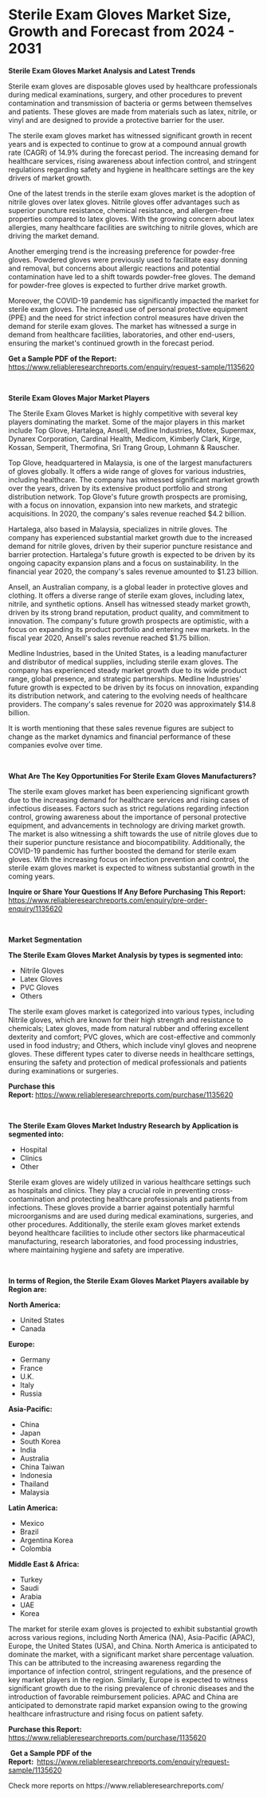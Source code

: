 <p><h1>Sterile Exam Gloves Market Size, Growth and Forecast from 2024 - 2031</h1></p><p><strong>Sterile Exam Gloves Market Analysis and Latest Trends</strong></p>
<p><p>Sterile exam gloves are disposable gloves used by healthcare professionals during medical examinations, surgery, and other procedures to prevent contamination and transmission of bacteria or germs between themselves and patients. These gloves are made from materials such as latex, nitrile, or vinyl and are designed to provide a protective barrier for the user.</p><p>The sterile exam gloves market has witnessed significant growth in recent years and is expected to continue to grow at a compound annual growth rate (CAGR) of 14.9% during the forecast period. The increasing demand for healthcare services, rising awareness about infection control, and stringent regulations regarding safety and hygiene in healthcare settings are the key drivers of market growth.</p><p>One of the latest trends in the sterile exam gloves market is the adoption of nitrile gloves over latex gloves. Nitrile gloves offer advantages such as superior puncture resistance, chemical resistance, and allergen-free properties compared to latex gloves. With the growing concern about latex allergies, many healthcare facilities are switching to nitrile gloves, which are driving the market demand.</p><p>Another emerging trend is the increasing preference for powder-free gloves. Powdered gloves were previously used to facilitate easy donning and removal, but concerns about allergic reactions and potential contamination have led to a shift towards powder-free gloves. The demand for powder-free gloves is expected to further drive market growth.</p><p>Moreover, the COVID-19 pandemic has significantly impacted the market for sterile exam gloves. The increased use of personal protective equipment (PPE) and the need for strict infection control measures have driven the demand for sterile exam gloves. The market has witnessed a surge in demand from healthcare facilities, laboratories, and other end-users, ensuring the market's continued growth in the forecast period.</p></p>
<p><strong>Get a Sample PDF of the Report:&nbsp;</strong> <a href="https://www.reliableresearchreports.com/enquiry/request-sample/1135620">https://www.reliableresearchreports.com/enquiry/request-sample/1135620</a></p>
<p>&nbsp;</p>
<p><strong>Sterile Exam Gloves Major Market Players</strong></p>
<p><p>The Sterile Exam Gloves Market is highly competitive with several key players dominating the market. Some of the major players in this market include Top Glove, Hartalega, Ansell, Medline Industries, Motex, Supermax, Dynarex Corporation, Cardinal Health, Medicom, Kimberly Clark, Kirge, Kossan, Semperit, Thermofina, Sri Trang Group, Lohmann & Rauscher.</p><p>Top Glove, headquartered in Malaysia, is one of the largest manufacturers of gloves globally. It offers a wide range of gloves for various industries, including healthcare. The company has witnessed significant market growth over the years, driven by its extensive product portfolio and strong distribution network. Top Glove's future growth prospects are promising, with a focus on innovation, expansion into new markets, and strategic acquisitions. In 2020, the company's sales revenue reached $4.2 billion.</p><p>Hartalega, also based in Malaysia, specializes in nitrile gloves. The company has experienced substantial market growth due to the increased demand for nitrile gloves, driven by their superior puncture resistance and barrier protection. Hartalega's future growth is expected to be driven by its ongoing capacity expansion plans and a focus on sustainability. In the financial year 2020, the company's sales revenue amounted to $1.23 billion.</p><p>Ansell, an Australian company, is a global leader in protective gloves and clothing. It offers a diverse range of sterile exam gloves, including latex, nitrile, and synthetic options. Ansell has witnessed steady market growth, driven by its strong brand reputation, product quality, and commitment to innovation. The company's future growth prospects are optimistic, with a focus on expanding its product portfolio and entering new markets. In the fiscal year 2020, Ansell's sales revenue reached $1.75 billion.</p><p>Medline Industries, based in the United States, is a leading manufacturer and distributor of medical supplies, including sterile exam gloves. The company has experienced steady market growth due to its wide product range, global presence, and strategic partnerships. Medline Industries' future growth is expected to be driven by its focus on innovation, expanding its distribution network, and catering to the evolving needs of healthcare providers. The company's sales revenue for 2020 was approximately $14.8 billion.</p><p>It is worth mentioning that these sales revenue figures are subject to change as the market dynamics and financial performance of these companies evolve over time.</p></p>
<p>&nbsp;</p>
<p><strong>What Are The Key Opportunities For Sterile Exam Gloves Manufacturers?</strong></p>
<p><p>The sterile exam gloves market has been experiencing significant growth due to the increasing demand for healthcare services and rising cases of infectious diseases. Factors such as strict regulations regarding infection control, growing awareness about the importance of personal protective equipment, and advancements in technology are driving market growth. The market is also witnessing a shift towards the use of nitrile gloves due to their superior puncture resistance and biocompatibility. Additionally, the COVID-19 pandemic has further boosted the demand for sterile exam gloves. With the increasing focus on infection prevention and control, the sterile exam gloves market is expected to witness substantial growth in the coming years.</p></p>
<p><strong>Inquire or Share Your Questions If Any Before Purchasing This Report:</strong> <a href="https://www.reliableresearchreports.com/enquiry/pre-order-enquiry/1135620">https://www.reliableresearchreports.com/enquiry/pre-order-enquiry/1135620</a></p>
<p>&nbsp;</p>
<p><strong>Market Segmentation</strong></p>
<p><strong>The Sterile Exam Gloves Market Analysis by types is segmented into:</strong></p>
<p><ul><li>Nitrile Gloves</li><li>Latex Gloves</li><li>PVC Gloves</li><li>Others</li></ul></p>
<p><p>The sterile exam gloves market is categorized into various types, including Nitrile gloves, which are known for their high strength and resistance to chemicals; Latex gloves, made from natural rubber and offering excellent dexterity and comfort; PVC gloves, which are cost-effective and commonly used in food industry; and Others, which include vinyl gloves and neoprene gloves. These different types cater to diverse needs in healthcare settings, ensuring the safety and protection of medical professionals and patients during examinations or surgeries.</p></p>
<p><strong>Purchase this Report:&nbsp;</strong><a href="https://www.reliableresearchreports.com/purchase/1135620">https://www.reliableresearchreports.com/purchase/1135620</a></p>
<p>&nbsp;</p>
<p><strong>The Sterile Exam Gloves Market Industry Research by Application is segmented into:</strong></p>
<p><ul><li>Hospital</li><li>Clinics</li><li>Other</li></ul></p>
<p><p>Sterile exam gloves are widely utilized in various healthcare settings such as hospitals and clinics. They play a crucial role in preventing cross-contamination and protecting healthcare professionals and patients from infections. These gloves provide a barrier against potentially harmful microorganisms and are used during medical examinations, surgeries, and other procedures. Additionally, the sterile exam gloves market extends beyond healthcare facilities to include other sectors like pharmaceutical manufacturing, research laboratories, and food processing industries, where maintaining hygiene and safety are imperative.</p></p>
<p>&nbsp;</p>
<p><strong>In terms of Region, the Sterile Exam Gloves Market Players available by Region are:</strong></p>
<p>
    <p> <strong> North America: </strong>
        <ul>
            <li>United States</li>
            <li>Canada</li>
        </ul>
        </p> 
    <p> <strong> Europe: </strong>
        <ul>
            <li>Germany</li>
            <li>France</li>
            <li>U.K.</li>
            <li>Italy</li>
            <li>Russia</li>
        </ul>
        </p> 
    <p> <strong> Asia-Pacific: </strong>
        <ul>
            <li>China</li>
            <li>Japan</li>
            <li>South Korea</li>
            <li>India</li>
            <li>Australia</li>
            <li>China Taiwan</li>
            <li>Indonesia</li>
            <li>Thailand</li>
            <li>Malaysia</li>
        </ul>
        </p> 
    <p> <strong> Latin America: </strong>
        <ul>
            <li>Mexico</li>
            <li>Brazil</li>
            <li>Argentina Korea</li>
            <li>Colombia</li>
        </ul>
        </p> 
    <p> <strong> Middle East & Africa: </strong>
        <ul>
            <li>Turkey</li>
            <li>Saudi</li>
            <li>Arabia</li>
            <li>UAE</li>
            <li>Korea</li>
        </ul>
    </p>
    </p>
<p><p>The market for sterile exam gloves is projected to exhibit substantial growth across various regions, including North America (NA), Asia-Pacific (APAC), Europe, the United States (USA), and China. North America is anticipated to dominate the market, with a significant market share percentage valuation. This can be attributed to the increasing awareness regarding the importance of infection control, stringent regulations, and the presence of key market players in the region. Similarly, Europe is expected to witness significant growth due to the rising prevalence of chronic diseases and the introduction of favorable reimbursement policies. APAC and China are anticipated to demonstrate rapid market expansion owing to the growing healthcare infrastructure and rising focus on patient safety.</p></p>
<p><strong>Purchase this Report: </strong><a href="https://www.reliableresearchreports.com/purchase/1135620">https://www.reliableresearchreports.com/purchase/1135620</a></p>
<p>&nbsp;<strong>Get a Sample PDF of the Report:&nbsp;&nbsp;</strong><a href="https://www.reliableresearchreports.com/enquiry/request-sample/1135620">https://www.reliableresearchreports.com/enquiry/request-sample/1135620</a></p>
<p><strong></strong></p>
<p>Check more reports on https://www.reliableresearchreports.com/</p>